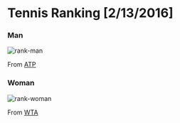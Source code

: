 # Tennis Ranking [2/13/2016]

### Man

<img src="/images/ranking-man.png" alt="rank-man">

From [ATP](http://www.atpworldtour.com/en/rankings/singles)

### Woman

<img src="/images/ranking-woman.png" alt="rank-woman">

From [WTA](http://www.wtatennis.com/singles-rankings)